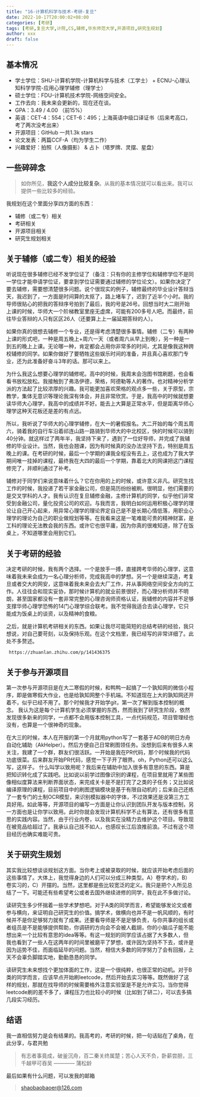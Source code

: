 ```yaml
---
title: "16-计算机科学与技术-考研-复旦"
date: 2022-10-17T20:00:02+08:00
categories: [考研]
tags: [考研,复旦大学,计院,CS,辅修,华东师范大学,开源项目,研究生规划]
author: xxx
draft: false
---
```


## 基本情况
+ 学士学位：SHU-计算机学院-计算机科学与技术（工学士） + ECNU-心理认知科学学院-应用心理学辅修（理学士）
+ 硕士学位：FDU-计算机技术学院-网络空间安全。
+ 工作去向：我未来会更新的，现在还在谈。
+ GPA：3.49 / 4.00 （前15%）
+ 英语：CET-4：554；CET-6：495；上海英语中级口译证书（后来考高口，考了两次没考出来）
+ 开源项目：GitHub 一共1.3k stars
+ 论文发表：两篇CCF-A（均为学生二作）
+ 兴趣爱好：拍照（人像摄影） & 占卜（塔罗牌、灵摆、星盘）

## 一些碎碎念

> 如你所见，**我这个人成分比较复杂**。从我的基本情况就可以看出来。我可以提供一些比较多的经验。

我规划在这个里面分享四方面的东西：

- 辅修（或二专）相关
- 考研相关
- 开源项目相关
- 研究生规划相关


## 关于辅修（或二专）相关的经验

听说现在很多辅修已经不发学位证了（备注：只有你的主修学位和辅修学位不是同一学位才能申请学位证，要拿到学位证需要通过辅修的学位论文）。如果你决定了要去辅修，需要想清楚很多问题。说个很现实的例子，辅修最终的毕业设计答辩当天，我迟到了，一方面是时间算的太抠了，路上堵车了，迟到了近半个小时。我的导师很贴心的把我的答辩序号拍到了最后，我的号是26号。回想当时大二刚开始上课的时候，华师大一个阶梯教室里座无虚席，可能有200多号人吧。而最终，前往毕业答辩的人只有区区26人（还要算上上一届延期答辩的人）。

如果你真的很想去辅修一个专业，还是得考虑清楚很多事情。辅修（二专）有两种上课的形式吧，一种是周五晚上+周六一天（或者周六从早上到晚），另一种是一到五的晚上上课。无论哪一种，肯定都会占用你非常多的时间，尤其是像我这种跨校辅修的同学。如果你做好了要牺牲这些娱乐时间的准备，并且真心喜欢那门专业，还为此准备好奋斗3年的话。那可以来上。

为什么我这么想要心理学的辅修呢。高中的时候，我周末会泡图书馆刷题，也会看看书放松放松。我接触到了弗洛伊德，荣格，阿德勒等人的著作。也对精神分析学派的方法起了比较浓厚的兴趣。我可能更加喜欢荣格的观点多一些，关于原型，宗教学，集体无意识等理论我深有体会，并且非常欣赏。于是，我高中的时候就想要读华师大心理学，我高中的成绩并不好。能去上大算是正常水平，但是距离华师心理学这种天花板还是差的有点远。

所以，我听说了华师大的心理学辅修，在大一的暑假报名。大二开始的每个周五周六，骑着我的自行车沿着祁连山路一路骑到华师大的中北校区，快的时候可以骑到40分钟。就这样过了两年半，我坚持下来了，遇到了一位好导师，并完成了我辅修的毕业设计。当然，我也会翘课，因为有时候真的没办法坚持下去，特别是周五晚上的课。在考研的时候，最后一个学期的课我全程没有去上，这也成为了我大学期间唯一挂掉的课程，最终我在大四的最后一个学期，靠着北大的网课把这门课程修完了，并顺利通过了补考。

辅修对于同学们来说意味着什么？它在你用的上的时候，或许意义非凡。研究生找工作的时候，我投递了若干家金融公司，但是简历纷纷被刷。很明显，他们需要的是交叉学科的人才。我有认识在复旦辅修金融，主修计算机的同学，似乎他们非常受到金融公司，量化投资公司的欢迎。与我而言，我明白如何运用积极心理学的理论让自己开心起来，用异常心理学的理论界定自己是不是长期心情低落，用职业心理学的理论为自己的职业做规划等等。在我看来这是一笔难能可贵的精神财富，是工科的理论无法教会我的东西。或许它也很平庸，因为你真的很难知道，除了在饭桌上，不知道哪里会用到它们。


## 关于考研的经验

决定考研的时候，我有两个选择。一个是放手一搏，直接跨考华师的心理学，这意味着我未来会成为一名心理分析师，完成我高中的梦想。另一个是继续深造，考复旦或者交大的网安，这意味着我未来会去大厂工作，并从事网络空间安全方向的工作。人往往会和现实妥协，那时候计算机的就业前景很好，而心理分析师并不明朗，甚至国家都没有一套非常完整的心理咨询师资格认证，我辅修的内容并不足够支撑华师心理学恐怖的14门心理学综合联考。我不觉得我适合去读心理学，它只能成为饭桌上的谈资，以及精神的食粮。

之后，就是计算机考研相关的东西。如果让我尽可能简短的总结考研的经验，我只想说，对自己要苛刻，以及保持乐观。在这个文档里，我已经写的非常详细了。此处不多赘述。

     https://zhuanlan.zhihu.com/p/141436375

## 关于参与开源项目

第一次参与开源项目是在大二寒假的时候，和鸭鸭一起搞了一个孰知网的微信小程序，即是做寒假大作业，也是给孰知网整个手机端。不知道现在上大的孰知网还开着不，似乎已经不用了。那个时候我才开始学git，第一次了解到版本控制的概念。
我认为这是每个计算机学生必须掌握的东西，然而我到了研究生阶段，依然发现很多新来的同学，一点都不会用版本控制工具，一点代码规范，项目管理经也没有，也算是一个很神奇的现象。

在大三的时候，本人在开服的第一个月就用python写了一套基于ADB的明日方舟自动化辅助（AkHelper）。然后方便自己日常刷图领任务。没想到后来有很多人来关注，我建了一个群，群友们很活跃。一开始是我在PR代码，那个时候我的代码功底很菜。后来群友开始PR代码，感觉一下子开了眼界。oh，Python还可以这么写，这样子。
什么叫学以致用呢？我后来在辅助中加入很多有意思的东西。算是把知识转化成了实践吧。比如说以前学过图像识别的课程，在项目里就用了某些图像相似度算法来判断界面状态，来完成关卡是不是打完了之类的子任务；又比如说编译原理的课程，目前项目中的刷图逻辑模块是基于有限自动机的；后来自己还练了一套专门的土制OCR模型，来识别模拟器中的字体，不过效果还是没第三方工具好用。如此等等，开源项目的编写一方面是让你认识到团队开发与版本控制，另一方面也是让你学以致用。此时你就会发现计算机科学不止有算法，还有很多有意思的实践内容。当然，由于行业内卷，以及我实在没精力去维护这个项目。导致现在被竞品给超过了。我承认自己技不如人，也感叹长江后浪推前浪。不过有这个项目经历也确实难能可贵。

## 关于研究生规划

其实我比较想谈谈规划这方面。当你考上或被录取的时候，就应该开始考虑后面的这些事情了。大体上，我觉得身边的人们可以分成三种类型。A）卷学术的，B）卷实习的，C）开摆的。当然，这里都是些比较宽泛的定义。我只是把个人所见总结了一下。可能还有些希望考公或者去国外继续进修的同学，我在此不多做讨论。

读研究生多少怀揣着一些学术梦想吧。对于A类的同学而言，希望能够发论文或者参与横向，来证明自己研究生的价值。搞学术，做横向也并不是一帆风顺的，有时候并不是你足够努力就有了成果。还要看导师是不是足够负责，与你共事的组长或者组员是不是能够提供帮助，你调研的方向会不会被人截胡，你的小脑瓜子能不能想出来一个比较有意思的idea等等。有这一规划的同学应该占据了大多数人，但我也看到了一些人在这两年的时间里被磨平了梦想，或许因为坚持不下去，或许是因为运势不佳，而面临延毕的问题。当然，相信大多数的同学努力了会有回报，上天不会辜负脚踏实地，勤勤恳恳的同学。

读研究生未来想找个更加体面的工作，这是一个很纯粹，也很正常的动机。对于B类的同学而言，应该早点开始刷leetcode，然后开始去实习等等。既然做好了这样的规划，那就在找导师的时候需要格外注意实验室是不是允许实习。当你觉得leetcode刷的差不多了，课程压力也比较小的时候（比如到了研二），可以去多搞几段实习经历。

## 结语

我一直相信努力是会有结果的。我高考的，考研的时候，把一句话贴在了桌角，在此分享，与君共勉

> 有志者事竟成，破釜沉舟，百二秦关终属楚；苦心人天不负，卧薪尝胆，三千越甲可吞吴 ———— 蒲松龄

最后如果有什么问题，可以发我的邮箱

> shaobaobaoer@126.com